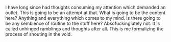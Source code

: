 I have long since had thoughts consuming my attention which demanded an outlet. This is going to be an attempt at that. What is going to be the content here? Anything and everything which comes to my mind. Is there going to be any semblence of routine to the stuff here? Absofuckinglutely not. It is called unhinged ramblings and thoughts after all. This is me formalizing the process of shouting in the void. 